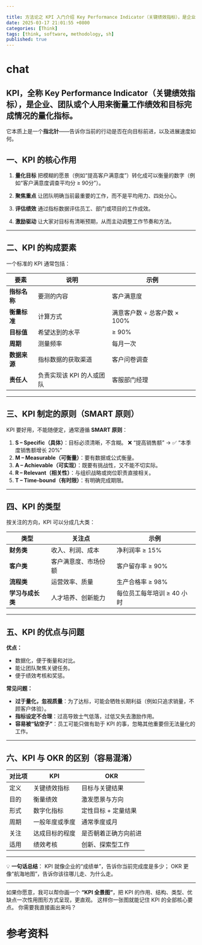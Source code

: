 ```yaml
---

title: 方法论之 KPI 入门介绍 Key Performance Indicator（关键绩效指标），是企业、团队或个人用来衡量工作绩效和目标完成情况的量化指标。
date: 2025-03-17 21:01:55 +0800
categories: [Think]
tags: [think, software, methodology, sh]
published: true
---
```



# chat

## KPI，全称 **Key Performance Indicator**（关键绩效指标），是企业、团队或个人用来**衡量工作绩效和目标完成情况**的量化指标。
它本质上是一个**指北针**——告诉你当前的行动是否在向目标前进，以及进展速度如何。

## 一、KPI 的核心作用

1. **量化目标**
   把模糊的愿景（例如“提高客户满意度”）转化成可以衡量的数字（例如“客户满意度调查平均分 ≥ 90分”）。

2. **聚焦重点**
   让团队明确当前最重要的工作，而不是平均用力、四处分心。

3. **评估绩效**
   通过指标数据评估员工、部门或项目的工作成效。

4. **激励驱动**
   让大家对目标有清晰预期，从而主动调整工作节奏和方法。

---

## 二、KPI 的构成要素

一个标准的 KPI 通常包括：

| 要素       | 说明              | 示例                  |
| -------- | --------------- | ------------------- |
| **指标名称** | 要测的内容           | 客户满意度               |
| **衡量标准** | 计算方式            | 满意客户数 ÷ 总客户数 × 100% |
| **目标值**  | 希望达到的水平         | ≥ 90%               |
| **周期**   | 测量频率            | 每月一次                |
| **数据来源** | 指标数据的获取渠道       | 客户问卷调查              |
| **责任人**  | 负责实现该 KPI 的人或团队 | 客服部门经理              |

---

## 三、KPI 制定的原则（SMART 原则）

KPI 要好用，不能随便定，通常遵循 **SMART 原则**：

1. **S – Specific（具体）**：目标必须清晰，不含糊。
   ❌ “提高销售额” → ✅ “本季度销售额增长 20%”
2. **M – Measurable（可衡量）**：要有数据或公式衡量。
3. **A – Achievable（可实现）**：既要有挑战性，又不能不切实际。
4. **R – Relevant（相关性）**：与组织战略或岗位职责直接相关。
5. **T – Time-bound（有时限）**：有明确完成期限。

---

## 四、KPI 的类型

按关注的方向，KPI 可以分成几大类：

| 类型         | 关注点        | 示例               |
| ---------- | ---------- | ---------------- |
| **财务类**    | 收入、利润、成本   | 净利润率 ≥ 15%       |
| **客户类**    | 客户满意度、市场份额 | 客户留存率 ≥ 90%      |
| **流程类**    | 运营效率、质量    | 生产合格率 ≥ 98%      |
| **学习与成长类** | 人才培养、创新能力  | 每位员工每年培训 ≥ 40 小时 |

---

## 五、KPI 的优点与问题

**优点：**

* 数据化，便于衡量和对比。
* 能让团队聚焦关键任务。
* 便于绩效考核和奖惩。

**常见问题：**

* **过于量化，忽视质量**：为了达标，可能会牺牲长期利益（例如只追求销量，不顾客户体验）。
* **指标设定不合理**：过高导致士气低落，过低又失去激励作用。
* **容易被“钻空子”**：员工可能只做有助于 KPI 的事，忽略其他重要但无法量化的工作。

---

## 六、KPI 与 OKR 的区别（容易混淆）

| 对比项 | KPI     | OKR         |
| --- | ------- | ----------- |
| 定义  | 关键绩效指标  | 目标与关键结果     |
| 目的  | 衡量绩效    | 激发愿景与方向     |
| 形式  | 数字化指标   | 定性目标 + 定量结果 |
| 周期  | 一般年度或季度 | 通常季度或月      |
| 关注  | 达成目标的程度 | 是否朝着正确方向前进  |
| 适用  | 绩效考核    | 创新、探索型工作    |

---

💡 **一句话总结**：
KPI 就像企业的“成绩单”，告诉你当前完成度是多少；
OKR 更像“航海地图”，告诉你该往哪儿走、为什么走。

---

如果你愿意，我可以帮你画一个 **“KPI 全景图”**，把 KPI 的作用、结构、类型、优缺点一次性用图形方式呈现，更直观。
这样你一张图就能记住 KPI 的全部核心要点。
你需要我直接画出来吗？







# 参考资料


